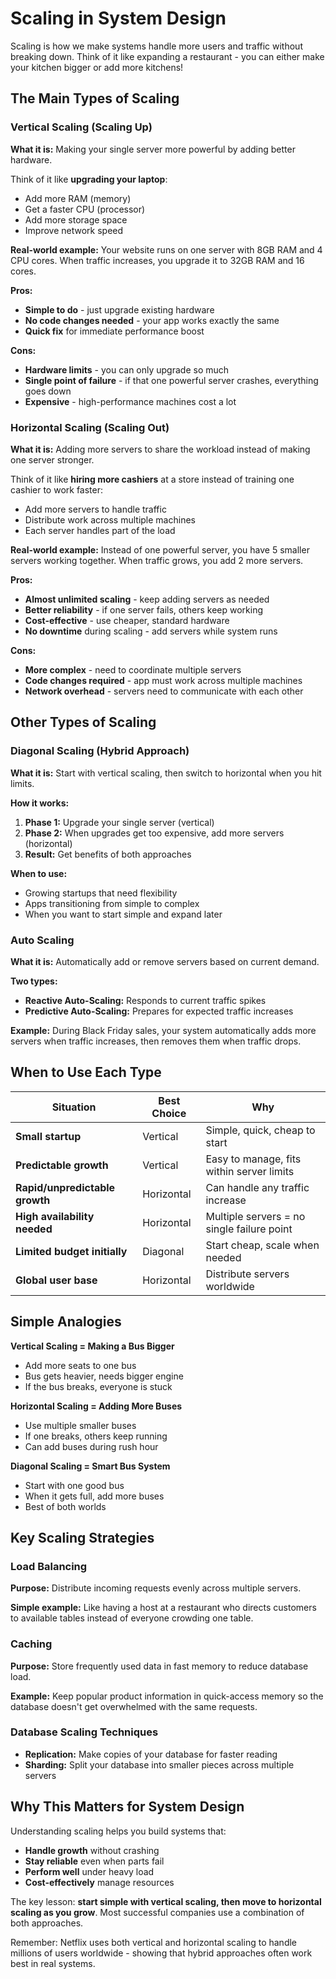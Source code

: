 # Scaling in System Design

Scaling is how we make systems handle more users and traffic without breaking down. Think of it like expanding a restaurant - you can either make your kitchen bigger or add more kitchens!

## The Main Types of Scaling

### Vertical Scaling (Scaling Up)
**What it is:** Making your single server more powerful by adding better hardware.

Think of it like **upgrading your laptop**:
- Add more RAM (memory)
- Get a faster CPU (processor)  
- Add more storage space
- Improve network speed

**Real-world example:** Your website runs on one server with 8GB RAM and 4 CPU cores. When traffic increases, you upgrade it to 32GB RAM and 16 cores.

**Pros:**
- **Simple to do** - just upgrade existing hardware
- **No code changes needed** - your app works exactly the same
- **Quick fix** for immediate performance boost

**Cons:**
- **Hardware limits** - you can only upgrade so much
- **Single point of failure** - if that one powerful server crashes, everything goes down
- **Expensive** - high-performance machines cost a lot

### Horizontal Scaling (Scaling Out)
**What it is:** Adding more servers to share the workload instead of making one server stronger.

Think of it like **hiring more cashiers** at a store instead of training one cashier to work faster:
- Add more servers to handle traffic
- Distribute work across multiple machines
- Each server handles part of the load

**Real-world example:** Instead of one powerful server, you have 5 smaller servers working together. When traffic grows, you add 2 more servers.

**Pros:**
- **Almost unlimited scaling** - keep adding servers as needed
- **Better reliability** - if one server fails, others keep working
- **Cost-effective** - use cheaper, standard hardware
- **No downtime** during scaling - add servers while system runs

**Cons:**
- **More complex** - need to coordinate multiple servers
- **Code changes required** - app must work across multiple machines
- **Network overhead** - servers need to communicate with each other

## Other Types of Scaling

### Diagonal Scaling (Hybrid Approach)
**What it is:** Start with vertical scaling, then switch to horizontal when you hit limits.

**How it works:**
1. **Phase 1:** Upgrade your single server (vertical)
2. **Phase 2:** When upgrades get too expensive, add more servers (horizontal)
3. **Result:** Get benefits of both approaches

**When to use:**
- Growing startups that need flexibility
- Apps transitioning from simple to complex
- When you want to start simple and expand later

### Auto Scaling
**What it is:** Automatically add or remove servers based on current demand.

**Two types:**
- **Reactive Auto-Scaling:** Responds to current traffic spikes
- **Predictive Auto-Scaling:** Prepares for expected traffic increases

**Example:** During Black Friday sales, your system automatically adds more servers when traffic increases, then removes them when traffic drops.

## When to Use Each Type

| Situation | Best Choice | Why |
|-----------|-------------|-----|
| **Small startup** | Vertical | Simple, quick, cheap to start |
| **Predictable growth** | Vertical | Easy to manage, fits within server limits |
| **Rapid/unpredictable growth** | Horizontal | Can handle any traffic increase |
| **High availability needed** | Horizontal | Multiple servers = no single failure point |
| **Limited budget initially** | Diagonal | Start cheap, scale when needed |
| **Global user base** | Horizontal | Distribute servers worldwide |

## Simple Analogies

**Vertical Scaling = Making a Bus Bigger**
- Add more seats to one bus
- Bus gets heavier, needs bigger engine
- If the bus breaks, everyone is stuck

**Horizontal Scaling = Adding More Buses**  
- Use multiple smaller buses
- If one breaks, others keep running
- Can add buses during rush hour

**Diagonal Scaling = Smart Bus System**
- Start with one good bus
- When it gets full, add more buses
- Best of both worlds

## Key Scaling Strategies

### Load Balancing
**Purpose:** Distribute incoming requests evenly across multiple servers.

**Simple example:** Like having a host at a restaurant who directs customers to available tables instead of everyone crowding one table.

### Caching
**Purpose:** Store frequently used data in fast memory to reduce database load.

**Example:** Keep popular product information in quick-access memory so the database doesn't get overwhelmed with the same requests.

### Database Scaling Techniques
- **Replication:** Make copies of your database for faster reading
- **Sharding:** Split your database into smaller pieces across multiple servers

## Why This Matters for System Design

Understanding scaling helps you build systems that:
- **Handle growth** without crashing
- **Stay reliable** even when parts fail  
- **Perform well** under heavy load
- **Cost-effectively** manage resources

The key lesson: **start simple with vertical scaling, then move to horizontal scaling as you grow**. Most successful companies use a combination of both approaches.

Remember: Netflix uses both vertical and horizontal scaling to handle millions of users worldwide - showing that hybrid approaches often work best in real systems.
